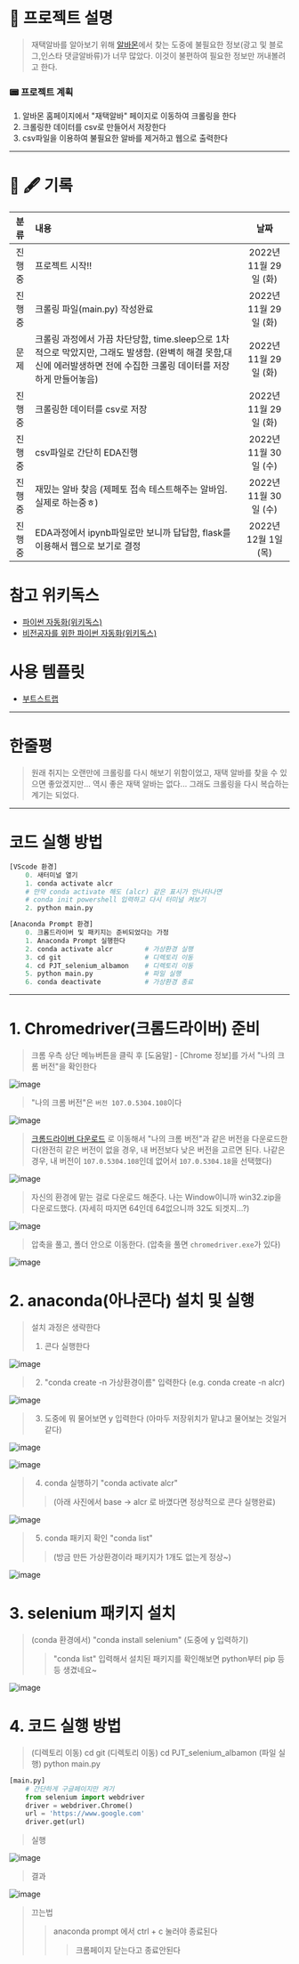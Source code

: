 # 📡 프로젝트 설명

> 재택알바를 알아보기 위해 [알바몬](https://www.albamon.com/?utm_source=google&utm_medium=cpc&utm_campaign=000.%EB%B8%8C%EB%9E%9C%EB%93%9C&utm_content=000.%EB%B8%8C%EB%9E%9C%EB%93%9C&utm_term=%EC%95%8C%EB%B0%94%EB%AA%AC&gclid=Cj0KCQiA1ZGcBhCoARIsAGQ0kkpwFlhluFN7r9F_MsO7EZsBTVODoMmc6JOLe0YGR2q8Zf53fmxsmNEaAhBUEALw_wcB)에서 찾는 도중에 불필요한 정보(광고 및 블로그,인스타 댓글알바류)가 너무 많았다. 이것이 불편하여 필요한 정보만 꺼내볼려고 한다.

### 📟 프로젝트 계획

1. 알바몬 홈페이지에서 "재택알바" 페이지로 이동하여 크롤링을 한다
2. 크롤링한 데이터를 csv로 만들어서 저장한다
3. csv파일을 이용하여 불필요한 알바를 제거하고 웹으로 출력한다

---

# 📃 🖋 기록

|분류|내용|날짜|
|:---:|:---|:---:|
|진행중|프로젝트 시작!! &nbsp;&nbsp;&nbsp;&nbsp;&nbsp;&nbsp;&nbsp;|2022년 11월 29일 (화)|
|진행중|크롤링 파일(main.py) 작성완료|2022년 11월 29일 (화)|
|문제|크롤링 과정에서 가끔 차단당함,  time.sleep으로 1차적으로 막았지만, 그래도 발생함. (완벽히 해결 못함,대신에 에러발생하면 전에 수집한 크롤링 데이터를 저장하게 만들어놓음) |2022년 11월 29일 (화)|
|진행중|크롤링한 데이터를 csv로 저장|2022년 11월 29일 (화)|
|진행중|csv파일로 간단히 EDA진행|2022년 11월 30일 (수)|
|진행중|재밌는 알바 찾음  (제페토 접속 테스트해주는 알바임. 실제로 하는중ㅎ)|2022년 11월 30일 (수)|
|진행중|EDA과정에서 ipynb파일로만 보니까 답답함, flask를 이용해서 웹으로 보기로 결정|2022년 12월 1일 (목)|


# 참고 위키독스

- [파이썬 자동화(위키독스)](https://wikidocs.net/73537)
- [비전공자를 위한 파이썬 자동화(위키독스)](https://wikidocs.net/91474)

# 사용 템플릿
- [부트스트랩](https://bootswatch.com/flatly/)

---

# 한줄평

> 원래 취지는 오랜만에 크롤링를 다시 해보기 위함이었고, 재택 알바를 찾을 수 있으면 좋았겠지만... 역시 좋은 재택 알바는 없다... 
> 그래도 크롤링을 다시 복습하는 계기는 되었다. 

---

# 코드 실행 방법 

``` python
[VScode 환경]
    0. 새터미널 열기
    1. conda activate alcr
    # 만약 conda activate 해도 (alcr) 같은 표시가 안나타나면
    # conda init powershell 입력하고 다시 터미널 켜보기 
    2. python main.py 

[Anaconda Prompt 환경]
    0. 크롬드라이버 및 패키지는 준비되었다는 가정
    1. Anaconda Prompt 실행한다
    2. conda activate alcr        # 가상환경 실행
    3. cd git                     # 디렉토리 이동
    4. cd PJT_selenium_albamon    # 디렉토리 이동
    5. python main.py             # 파일 실행 
    6. conda deactivate           # 가상환경 종료 
```

---

# 1. Chromedriver(크롬드라이버) 준비 

> 크롬 우측 상단 메뉴버튼을 클릭 후 [도움말] - [Chrome 정보]를 가서 "나의 크롬 버전"을 확인한다

![image](https://user-images.githubusercontent.com/55564114/204452238-7b2f6bc2-6927-4673-9db8-59cb090b5ca1.png)  

> "나의 크롬 버전"은 `버전 107.0.5304.108`이다

![image](https://user-images.githubusercontent.com/55564114/204452461-51ef0e32-b89c-4bd0-a78d-65a4f1f23c90.png)  

> [크롬드라이버 다운로드](https://chromedriver.chromium.org/downloads) 로 이동해서 "나의 크롬 버전"과 같은 버전을 다운로드한다(완전히 같은 버전이 없을 경우, 내 버전보다 낮은 버전을 고르면 된다. 나같은 경우, 내 버전이 `107.0.5304.108`인데 없어서 `107.0.5304.18`을 선택했다)

![image](https://user-images.githubusercontent.com/55564114/204453255-4bac4c59-202a-4e47-9405-7bb7808213a8.png)

> 자신의 환경에 맡는 걸로 다운로드 해준다. 나는 Window이니까 win32.zip을 다운로드했다. (자세히 따지면 64인데 64없으니까 32도 되겟지...?)

![image](https://user-images.githubusercontent.com/55564114/204453676-f89bcc96-f76e-48a0-804b-8036cfff933c.png)  

> 압축을 풀고, 폴더 안으로 이동한다. (압축을 풀면 `chromedriver.exe`가 있다)

![image](https://user-images.githubusercontent.com/55564114/204453876-ff9a5a5e-1fef-47ec-bfaf-8764b15a6013.png)

# 2. anaconda(아나콘다) 설치 및 실행 

> 설치 과정은 생략한다
> 1. 콘다 실행한다

![image](https://user-images.githubusercontent.com/55564114/204456136-9bf7925e-d8f3-4bd3-811e-72af579c7574.png)  

> 2. "conda create -n 가상환경이름" 입력한다
> (e.g. conda create -n alcr)

![image](https://user-images.githubusercontent.com/55564114/204457021-5652e348-250a-446b-86e5-3e90f04c263b.png)  

> 3. 도중에 뭐 물어보면 y 입력한다 (아마두 저장위치가 맡냐고 물어보는 것일거 같다)

![image](https://user-images.githubusercontent.com/55564114/204457149-d6b625d0-873e-40e3-8f5e-76068a27a323.png)  

![image](https://user-images.githubusercontent.com/55564114/204457501-062adf09-d73c-4d1d-9d4f-64691c368f01.png)

> 4. conda 실행하기 
> "conda activate alcr"
>> (아래 사진에서 base -> alcr 로 바꼈다면 정상적으로 콘다 실행완료)

![image](https://user-images.githubusercontent.com/55564114/204457639-e3edf5e0-6ec0-4b79-b001-34d2f5c91d67.png)  

> 5. conda 패키지 확인
> "conda list"
>> (방금 만든 가상환경이라 패키지가 1개도 없는게 정상~)

![image](https://user-images.githubusercontent.com/55564114/204457912-fcbf22e7-903e-4c55-8c69-43c0e7f2ec97.png)  

# 3. selenium 패키지 설치

> (conda 환경에서) "conda install selenium" 
> (도중에 y 입력하기)
>> "conda list" 입력해서 설치된 패키지를 확인해보면 python부터 pip 등등 생겼네요~

![image](https://user-images.githubusercontent.com/55564114/204458517-1cbf950f-643e-4dfc-be7d-a8a2dba99b42.png)  

# 4. 코드 실행 방법

> (디렉토리 이동) cd git 
> (디렉토리 이동) cd PJT_selenium_albamon
> (파일 실행) python main.py

``` python
[main.py]
    # 간단하게 구글페이지만 켜기 
    from selenium import webdriver
    driver = webdriver.Chrome()
    url = 'https://www.google.com'
    driver.get(url)
```

> 실행

![image](https://user-images.githubusercontent.com/55564114/204459868-80c781cf-248d-4f16-9bf1-8aa7b3aaf20c.png)  

> 결과 

![image](https://user-images.githubusercontent.com/55564114/204459960-09bd6f14-8f72-453f-8500-c70658d4b7f0.png)  

> 끄는법 
>> anaconda prompt 에서 ctrl + c 눌러야 종료된다
>>> 크롬페이지 닫는다고 종료안된다

